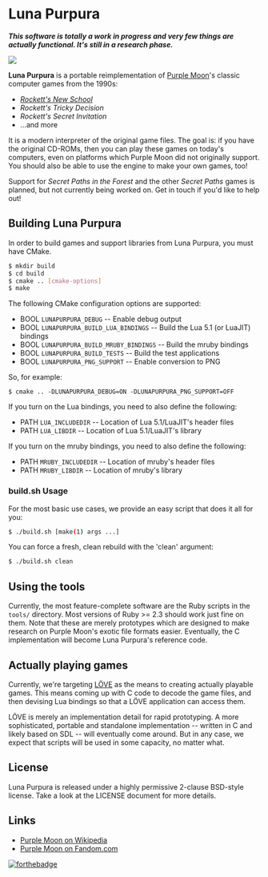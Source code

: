 # Luna Purpura

_**This software is totally a work in progress and very few things are
actually functional.  It's still in a research phase.**_

![](https://lunapurpura.s3-us-west-1.amazonaws.com/rockett-lpxpkviewer.png)

**Luna Purpura** is a portable reimplementation of [Purple Moon][]'s classic
computer games from the 1990s:

- [_Rockett's New School_](https://en.wikipedia.org/wiki/Rockett%27s_New_School)
- _Rockett's Tricky Decision_
- _Rockett's Secret Invitation_
- ...and more

It is a modern interpreter of the original game files. The goal is: if you
have the original CD-ROMs, then you can play these games on today's
computers, even on platforms which Purple Moon did not originally support.
You should also be able to use the engine to make your own games, too!

Support for _Secret Paths in the Forest_ and the other _Secret Paths_ games
is planned, but not currently being worked on. Get in touch if you'd like to
help out!


## Building Luna Purpura

In order to build games and support libraries from Luna Purpura, you must
have CMake.

```sh
$ mkdir build
$ cd build
$ cmake .. [cmake-options]
$ make
```

The following CMake configuration options are supported:

- BOOL `LUNAPURPURA_DEBUG` -- Enable debug output
- BOOL `LUNAPURPURA_BUILD_LUA_BINDINGS` -- Build the Lua 5.1 (or LuaJIT) bindings
- BOOL `LUNAPURPURA_BUILD_MRUBY_BINDINGS` -- Build the mruby bindings
- BOOL `LUNAPURPURA_BUILD_TESTS` -- Build the test applications
- BOOL `LUNAPURPURA_PNG_SUPPORT` -- Enable conversion to PNG

So, for example:

```
$ cmake .. -DLUNAPURPURA_DEBUG=ON -DLUNAPURPURA_PNG_SUPPORT=OFF
```

If you turn on the Lua bindings, you need to also define the following:

- PATH `LUA_INCLUDEDIR` -- Location of Lua 5.1/LuaJIT's header files
- PATH `LUA_LIBDIR` -- Location of Lua 5.1/LuaJIT's library

If you turn on the mruby bindings, you need to also define the following:

- PATH `MRUBY_INCLUDEDIR` -- Location of mruby's header files
- PATH `MRUBY_LIBDIR` -- Location of mruby's library


### build.sh Usage

For the most basic use cases, we provide an easy script that does it all for
you:

```sh
$ ./build.sh [make(1) args ...]
```

You can force a fresh, clean rebuild with the 'clean' argument:

```sh
$ ./build.sh clean
```


## Using the tools

Currently, the most feature-complete software are the Ruby scripts in the
`tools/` directory. Most versions of Ruby >= 2.3 should work just fine on
them.  Note that these are merely prototypes which are designed to make
research on Purple Moon's exotic file formats easier. Eventually, the C
implementation will become Luna Purpura's reference code.


## Actually playing games

Currently, we're targeting [LÖVE][love] as the means to creating actually
playable games. This means coming up with C code to decode the game files,
and then devising Lua bindings so that a LÖVE application can access them.

LÖVE is merely an implementation detail for rapid prototyping. A more
sophisticated, portable and standalone implementation -- written in C and
likely based on SDL -- will eventually come around. But in any case, we
expect that scripts will be used in some capacity, no matter what.


## License

Luna Purpura is released under a highly permissive 2-clause BSD-style
license. Take a look at the LICENSE document for more details.


## Links

- [Purple Moon on Wikipedia][Purple Moon]
- [Purple Moon on Fandom.com][purple-moon-fandom]


[![forthebadge](https://forthebadge.com/images/badges/built-by-codebabes.svg)](https://forthebadge.com)

[love]: https://love2d.org
[Purple Moon]: https://en.wikipedia.org/wiki/Purple_Moon
[purple-moon-fandom]: https://purplemoon.fandom.com/wiki/Purple_Moon_Wiki
